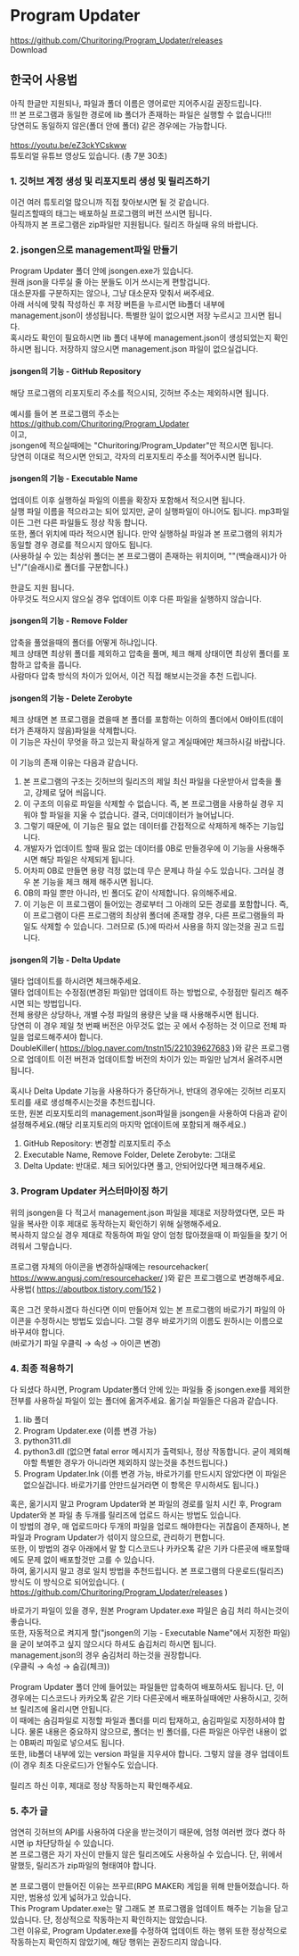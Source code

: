 # Program Updater
https://github.com/Churitoring/Program_Updater/releases<br>
Download

## 한국어 사용법
아직 한글만 지원되나, 파일과 폴더 이름은 영어로만 지어주시길 권장드립니다.<br>
!!! 본 프로그램과 동일한 경로에 lib 폴더가 존재하는 파일은 실행할 수 없습니다!!!<br>
당연히도 동일하지 않은(폴더 안에 폴더) 같은 경우에는 가능합니다.<br><br>
https://youtu.be/eZ3ckYCskww<br>
튜토리얼 유튜브 영상도 있습니다. (총 7분 30초)

### 1. 깃허브 계정 생성 및 리포지토리 생성 및 릴리즈하기
이건 여러 튜토리얼 많으니까 직접 찾아보시면 될 것 같습니다.<br>
릴리즈할때의 태그는 배포하실 프로그램의 버전 쓰시면 됩니다.<br>
아직까지 본 프로그램은 zip파일만 지원됩니다. 릴리즈 하실때 유의 바랍니다.

### 2. jsongen으로 management파일 만들기
Program Updater 폴더 안에 jsongen.exe가 있습니다.<br>
원래 json을 다루실 줄 아는 분들도 이거 쓰시는게 편할겁니다.<br>
대소문자를 구분하지는 않으나, 그냥 대소문자 맞춰서 써주세요.<br>
아래 서식에 맞춰 작성하신 후 저장 버튼을 누르시면 lib폴더 내부에 management.json이 생성됩니다. 특별한 일이 없으시면 저장 누르시고 끄시면 됩니다.<br>
혹시라도 확인이 필요하시면 lib 폴더 내부에 management.json이 생성되었는지 확인하시면 됩니다. 저장하지 않으시면 management.json 파일이 없으실겁니다.

#### jsongen의 기능 - GitHub Repository
해당 프로그램의 리포지토리 주소를 적으시되, 깃허브 주소는 제외하시면 됩니다.<br>
<br>
예시를 들어 본 프로그램의 주소는<br>
https://github.com/Churitoring/Program_Updater<br>
이고,<br>
jsongen에 적으실때에는 "Churitoring/Program_Updater"만 적으시면 됩니다.<br>
당연히 이대로 적으시면 안되고, 각자의 리포지토리 주소를 적어주시면 됩니다.

#### jsongen의 기능 - Executable Name
업데이트 이후 실행하실 파일의 이름을 확장자 포함해서 적으시면 됩니다.<br>
실행 파일 이름을 적으라고는 되어 있지만, 굳이 실행파일이 아니어도 됩니다. mp3파일이든 그런 다른 파일들도 정상 작동 합니다.<br>
또한, 폴더 위치에 따라 적으시면 됩니다. 만약 실행하실 파일과 본 프로그램의 위치가 동일할 경우 경로를 적으시지 않아도 됩니다.<br>
(사용하실 수 있는 최상위 폴더는 본 프로그램이 존재하는 위치이며, "\"(백슬래시)가 아닌"/"(슬래시)로 폴더를 구분합니다.)<br>
<br>
한글도 지원 됩니다.<br>
아무것도 적으시지 않으실 경우 업데이트 이후 다른 파일을 실행하지 않습니다.

#### jsongen의 기능 - Remove Folder
압축을 풀었을때의 폴더를 어떻게 하냐입니다.<br>
체크 상태면 최상위 폴더를 제외하고 압축을 풀며, 체크 해제 상태이면 최상위 폴더를 포함하고 압축을 풉니다.<br>
사람마다 압축 방식의 차이가 있어서, 이건 직접 해보시는것을 추천 드립니다.

#### jsongen의 기능 - Delete Zerobyte
체크 상태면 본 프로그램을 켰을때 본 폴더를 포함하는 이하의 폴더에서 0바이트(데이터가 존재하지 않음)파일을 삭제합니다.<br>
이 기능은 자신이 무엇을 하고 있는지 확실하게 알고 계실때에만 체크하시길 바랍니다.<br>
<br>
이 기능의 존재 이유는 다음과 같습니다.
1. 본 프로그램의 구조는 깃허브의 릴리즈의 제일 최신 파일을 다운받아서 압축을 풀고, 강제로 덮어 씌웁니다.
2. 이 구조의 이유로 파일을 삭제할 수 없습니다. 즉, 본 프로그램을 사용하실 경우 지워야 할 파일을 지울 수 없습니다. 결국, 더미데이터가 늘어납니다.
3. 그렇기 때문에, 이 기능은 필요 없는 데이터를 간접적으로 삭제하게 해주는 기능입니다.
4. 개발자가 업데이트 할때 필요 없는 데이터를 0B로 만들경우에 이 기능을 사용해주시면 해당 파일은 삭제되게 됩니다.
5. 어차피 0B로 만들면 용량 걱정 없는데 무슨 문제냐 하실 수도 있습니다. 그러실 경우 본 기능을 체크 해제 해주시면 됩니다.
6. 0B의 파일 뿐만 아니라, 빈 폴더도 같이 삭제합니다. 유의해주세요.
7. 이 기능은 이 프로그램이 들어있는 경로부터 그 아래의 모든 경로를 포함합니다. 즉, 이 프로그램이 다른 프로그램의 최상위 폴더에 존재할 경우, 다른 프로그램들의 파일도 삭제할 수 있습니다. 그러므로 (5.)에 따라서 사용을 하지 않는것을 권고 드립니다.

#### jsongen의 기능 - Delta Update
델타 업데이트를 하시려면 체크해주세요.<br>
델타 업데이트는 수정점(변경된 파일)만 업데이트 하는 방법으로, 수정점만 릴리즈 해주시면 되는 방법입니다.<br>
전체 용량은 상당하나, 개별 수정 파일의 용량은 낮을 때 사용해주시면 됩니다.<br>
당연히 이 경우 제일 첫 번째 버전은 아무것도 없는 곳 에서 수정하는 것 이므로 전체 파일을 업로드해주셔야 합니다.<br>
DoubleKiller( https://blog.naver.com/tnstn15/221039627683 )와 같은 프로그램으로 업데이트 이전 버전과 업데이트할 버전의 차이가 있는 파일만 남겨서 올려주시면 됩니다.<br>
<br>
혹시나 Delta Update 기능을 사용하다가 중단하거나, 반대의 경우에는 깃허브 리포지토리를 새로 생성해주시는것을 추천드립니다.<br>
또한, 원본 리포지토리의 management.json파일을 jsongen을 사용하여 다음과 같이 설정해주세요.(해당 리포지토리의 마지막 업데이트에 포함되게 해주세요.)
1. GitHub Repository: 변경할 리포지토리 주소
2. Executable Name, Remove Folder, Delete Zerobyte: 그대로
3. Delta Update: 반대로. 체크 되어있다면 풀고, 안되어있다면 체크해주세요.

### 3. Program Updater 커스터마이징 하기
위의 jsongen을 다 적고서 management.json 파일을 제대로 저장하였다면, 모든 파일을 복사한 이후 제대로 동작하는지 확인하기 위해 실행해주세요.<br>
복사하지 않으실 경우 제대로 작동하여 파일 양이 엄청 많아졌을때 이 파일들을 찾기 어려워서 그렇습니다.<br>
<br>
프로그램 자체의 아이콘을 변경하실때에는 resourcehacker( https://www.angusj.com/resourcehacker/ )와 같은 프로그램으로 변경해주세요.<br>
사용법( https://aboutbox.tistory.com/152 )<br>
<br>
혹은 그건 못하시겠다 하신다면 이미 만들어져 있는 본 프로그램의 바로가기 파일의 아이콘을 수정하시는 방법도 있습니다. 그럴 경우 바로가기의 이름도 원하시는 이름으로 바꾸셔야 합니다.<br>
(바로가기 파일 우클릭 → 속성 → 아이콘 변경)

### 4. 최종 적용하기
다 되셨다 하시면, Program Updater폴더 안에 있는 파일들 중 jsongen.exe를 제외한 전부를 사용하실 파일이 있는 폴더에 옮겨주세요. 옮기실 파일들은 다음과 같습니다.<br>
1. lib 폴더
2. Program Updater.exe (이름 변경 가능)
3. python311.dll
4. python3.dll (없으면 fatal error 메시지가 출력되나, 정상 작동합니다. 굳이 제외해야할 특별한 경우가 아니라면 제외하지 않는것을 추천드립니다.)
5. Program Updater.lnk (이름 변경 가능, 바로가기를 만드시지 않았다면 이 파일은 없으실겁니다. 바로가기를 안만드실거라면 이 항목은 무시하셔도 됩니다.)

혹은, 옮기시지 말고 Program Updater와 본 파일의 경로를 일치 시킨 후, Program Updater와 본 파일 총 두개를 릴리즈에 업로드 하시는 방법도 있습니다.<br>
이 방법의 경우, 매 업로드마다 두개의 파일을 업로드 해야한다는 귀찮음이 존재하나, 본 파일과 Program Updater가 섞이지 않으므로, 관리하기 편합니다.<br>
또한, 이 방법의 경우 아래에서 말 할 디스코드나 카카오톡 같은 기카 다른곳에 배포할때에도 문제 없이 배포할것만 고를 수 있습니다.<br>
하여, 옮기시지 말고 경로 일치 방법을 추천드립니다. 본 프로그램의 다운로드(릴리즈) 방식도 이 방식으로 되어있습니다. ( https://github.com/Churitoring/Program_Updater/releases )<br>

바로가기 파일이 있을 경우, 원본 Program Updater.exe 파일은 숨김 처리 하시는것이 좋습니다.<br>
또한, 자동적으로 켜지게 할("jsongen의 기능 - Executable Name"에서 지정한 파일)을 굳이 보여주고 싶지 않으시다 하셔도 숨김처리 하시면 됩니다.<br>
management.json의 경우 숨김처리 하는것을 권장합니다.<br>
(우클릭 → 속성 → 숨김(체크))<br>
<br>
Program Updater 폴더 안에 들어있는 파일들만 압축하여 배포하셔도 됩니다. 단, 이 경우에는 디스코드나 카카오톡 같은 기타 다른곳에서 배포하실때에만 사용하시고, 깃허브 릴리즈에 올리시면 안됩니다.<br>
이 때에는 숨김파일로 지정할 파일과 폴더를 미리 탑재하고, 숨김파일로 지정하셔야 합니다. 물론 내용은 중요하지 않으므로, 폴더는 빈 폴더를, 다른 파일은 아무런 내용이 없는 0B짜리 파일로 넣으셔도 됩니다.
<br>
또한, lib폴더 내부에 있는 version 파일을 지우셔야 합니다. 그렇지 않을 경우 업데이트(이 경우 최초 다운로드)가 안될수도 있습니다.<br>
<br>
릴리즈 하신 이후, 제대로 정상 작동하는지 확인해주세요.

### 5. 추가 글
엄연히 깃허브의 API를 사용하여 다운을 받는것이기 때문에, 엄청 여러번 껐다 켰다 하시면 ip 차단당하실 수 있습니다.<br>
본 프로그램은 자기 자신이 만들지 않은 릴리즈에도 사용하실 수 있습니다. 단, 위에서 말했듯, 릴리즈가 zip파일의 형태여야 합니다.<br>
<br>
본 프로그램이 만들어진 이유는 쯔꾸르(RPG MAKER) 게임을 위해 만들어졌습니다. 하지만, 범용성 있게 넓혀가고 있습니다.<br>
This Program Updater.exe는 말 그래도 본 프로그램을 업데이트 해주는 기능을 담고 있습니다. 단, 정상적으로 작동하는지 확인하지는 않았습니다.<br>
그런 이유로, Program Updater.exe를 수정하여 업데이트 하는 행위 또한 정상적으로 작동하는지 확인하지 않았기에, 해당 행위는 권장드리지 않습니다.
